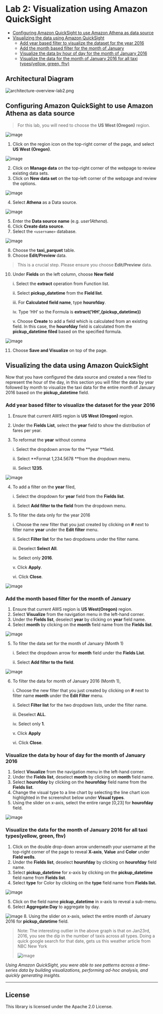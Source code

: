 # Lab 2: Visualization using Amazon QuickSight

<!--* [Create an Amazon S3 bucket](#create-an-amazon-s3-bucket)
* [Creating Amazon Athena Database and Table](#creating-amazon-athena-database-and-table)
    * [Create Athena Database](#create-database)
    * [Create Athena Table](#create-a-table)
* [Signing up for Amazon QuickSight Standard Edition](#signing-up-for-amazon-quicksight-standard-edition)-->
* [Configuring Amazon QuickSight to use Amazon Athena as data source](#configuring-amazon-quicksight-to-use-amazon-athena-as-data-source)
* [Visualizing the data using Amazon QuickSight](#visualizing-the-data-using-amazon-quicksight)
    * [Add year based filter to visualize the dataset for the year 2016](#add-year-based-filter-to-visualize-the-dataset-for-the-year-2016)
    * [Add the month based filter for the month of January](#add-the-month-based-filter-for-the-month-of-january)
    * [Visualize the data by hour of day for the month of January 2016](#visualize-the-data-by-hour-of-day-for-the-month-of-january-2016)
    * [Visualize the data for the month of January 2016 for all taxi types(yellow, green, fhv)](#visualize-the-data-for-the-month-of-january-2016-for-all-taxi-typesyellow-green-fhv)    

## Architectural Diagram
![architecture-overview-lab2.png](https://s3-us-west-2.amazonaws.com/reinvent2017content-abd313/lab2/architecture-overview-lab2.png)

<!--## Create an Amazon S3 bucket
> Note: If you have already have an S3 bucket in your AWS Account, created during Lab 2, you can skip this section. 

1. Open the [AWS Management console for Amazon S3](https://s3.console.aws.amazon.com/s3/home?region=us-west-2)
2. On the S3 Dashboard, Click on **Create Bucket**. 

![createbucket.png](https://s3-us-west-2.amazonaws.com/reinvent2017content-abd313/lab1/createbucket.png)

3. In the **Create Bucket** pop-up page, input a unique **Bucket name**. So it’s advised to choose a large bucket name, with many random characters and numbers (no spaces). 

    1. Select the region as **Oregon**. 
    2. Click **Next** to navigate to next tab. 
    3. In the **Set properties** tab, leave all options as default. 
    4. In the **Set permissions** tag, leave all options as default.
    5. In the **Review** tab, click on **Create Bucket**

![createbucketpopup.png](https://s3-us-west-2.amazonaws.com/reinvent2017content-abd313/lab1/createbucketpopup.png)

## Creating Amazon Athena Database and Table

> Note: If you have complete the [Lab 1: Serverless Analysis of data in Amazon S3 using Amazon Athena](../Lab1) you can skip this section and go to the next section [Signing up for Amazon Quicksight Standard Edition](#signing-up-for-amazon-quicksight-standard-edition)

Amazon Athena uses Apache Hive to define tables and create databases. Databases are a logical grouping of tables. When you create a database and table in Athena, you are simply describing the schema and location of the table data in Amazon S3\. In case of Hive, databases and tables don’t store the data along with the schema definition unlike traditional relational database systems. The data is read from Amazon S3 only when you query the table. The other benefit of using Hive is that the metastore found in Hive can be used in many other big data applications such as Spark, Hadoop, and Presto. With Athena catalog, you can now have Hive-compatible metastore in the cloud without the need for provisioning a Hadoop cluster or RDS instance. For guidance on databases and tables creation refer [Apache Hive documentation](https://cwiki.apache.org/confluence/display/Hive/LanguageManual+DDL). The following steps provides guidance specifically for Amazon Athena.

![createbucket.png](https://s3-us-west-2.amazonaws.com/reinvent2017content-abd313/lab1/createbucket.png)

3. In the **Create Bucket** pop-up page, input a unique **Bucket name**. So it’s advised to choose a large bucket name, with many random characters and numbers (no spaces). 
i.Select the region as **Oregon**. 
ii. Click **Next** to navigate to next tab. 
iii. In the **Set properties** tab, leave all options as default. 
iv. In the **Set permissions** tag, leave all options as default.
v. In the **Review** tab, click on **Create Bucket**

![createbucketpopup.png](https://s3-us-west-2.amazonaws.com/reinvent2017content-abd313/lab1/createbucketpopup.png)

### Create Database

1. Open the [AWS Management Console for Athena](https://console.aws.amazon.com/athena/home).
2. If this is your first time visiting the AWS Management Console for Athena, you will get a Getting Started page. Choose **Get Started** to open the Query Editor. If this isn't your first time, the Athena **Query Editor** opens.
3. Make a note of the AWS region name, for example, for this lab you will need to choose the **US West (Oregon)** region.
4. In the Athena **Query Editor**, you will see a query pane with an example query. Now you can start entering your query in the query pane.
5. To create a database named *mydatabase*, copy the following statement, and then choose **Run Query**:

````sql
    CREATE DATABASE mydatabase
````

6.	Ensure *mydatabase* appears in the DATABASE list on the **Catalog** dashboard

![athenacatalog.png](https://s3-us-west-2.amazonaws.com/reinvent2017content-abd313/lab1/athenacatalog.png)

### Create a Table

1. Ensure that current AWS region is **US West (Oregon)** region

2. Ensure **mydatabase** is selected from the DATABASE list and then choose **New Query**.

3. In the query pane, copy the following statement to create a the NYTaxiRides table, and then choose **Run Query**:

````sql
  CREATE EXTERNAL TABLE NYTaxiRides (
    vendorid STRING,
    pickup_datetime TIMESTAMP,
    dropoff_datetime TIMESTAMP,
    ratecode INT,
    passenger_count INT,
    trip_distance DOUBLE,
    fare_amount DOUBLE,
    total_amount DOUBLE,
    payment_type INT
    )
  PARTITIONED BY (YEAR INT, MONTH INT, TYPE string)
  STORED AS PARQUET
  LOCATION 's3://us-west-2.serverless-analytics/canonical/NY-Pub'
````

4.Ensure the table you just created appears on the Catalog dashboard for the selected database.

Now that you have created the table you need to add the partition metadata to the Amazon Athena Catalog.

1. Choose **New Query**, copy the following statement into the query pane, and then choose **Run Query** to add partition metadata.

```sql
    MSCK REPAIR TABLE NYTaxiRides
```
The returned result will contain information for the partitions that are added to NYTaxiRides for each taxi type (yellow, green, fhv) for every month for the year from 2009 to 2016.

## Signing up for Amazon Quicksight Standard Edition

1. Open the [AWS ManagementConsole for QuickSight](https://us-east-1.quicksight.aws.amazon.com/sn/start).

![image](https://s3-us-west-2.amazonaws.com/reinvent2017content-abd313/lab2/qsimage1.PNG)

2. If this is the first time you are accessing QuickSight, you will see a sign-up landing page for QuickSight. 
3. Click on **Sign up for QuickSight**.

> **Note:** Chrome browser might timeout at this step. If that's the case, try this step in Firefox/Microsoft Edge/Safari.

![image](https://s3-us-west-2.amazonaws.com/reinvent2017content-abd313/lab2/qsimage2.PNG)

4. On the next page, for the subscription type select the **"Standard Edition"** and click **Continue**. 

![image](https://s3-us-west-2.amazonaws.com/reinvent2017content-abd313/lab2/qsimage3.PNG)

5. On the next page,

   i. Enter a unique **QuickSight account name.**

   ii. Enter a valid email for **Notification email address**.

   iii. Just for this step, leave the **QuickSight capacity region **as **N.Virginia**. 

   iv. Ensure that **Enable autodiscovery of your data and users in your Amazon Redshift, Amazon RDS and AWS IAM Services** and **Amazon Athena** boxes are checked. 

   v. **Click Finish**. 

   vi. You will be presented with a with message **Congratulations**! **You are signed up for Amazon QuickSight! **on successful sign up. Click on **Go to Amazon QuickSight**. 

![image](https://s3-us-west-2.amazonaws.com/reinvent2017content-abd313/lab2/qsimage4.PNG)

6. On the Amazon QuickSight dashboard, navigate to User Settings page on the Top-Right section and click **Manage QuickSight**.

![image](https://s3-us-west-2.amazonaws.com/reinvent2017content-abd313/lab2/qsimage5.PNG)

7. In this section, click on **Account Settings**.
8. Under Account Settings, in **Account Permissions** Click **Edit AWS Permissions**.

![image](https://s3-us-west-2.amazonaws.com/reinvent2017content-abd313/lab2/qsimage6.PNG)

9. Check the box for **Amazon S3** and you will see a pop-up to select Amazon S3 buckets.
10. Ensure **Select All **is checked.
11. Click on **Select buckets**.

![image](https://s3-us-west-2.amazonaws.com/reinvent2017content-abd313/lab2/qsimage7.PNG)

12. Check the box for **Amazon S3 Storage Analytics**[Optional].
13. Click **Apply**.-->

## Configuring Amazon QuickSight to use Amazon Athena as data source

> For this lab, you will need to choose the **US West (Oregon)** region. 

![image](https://s3-us-west-2.amazonaws.com/reinvent2017content-abd313/lab2/qsimage8.PNG)

1. Click on the region icon on the top-right corner of the page, and select **US West (Oregon)**. 

![image](https://s3-us-west-2.amazonaws.com/reinvent2017content-abd313/lab2/qsimage9.PNG)

2. Click on **Manage data** on the top-right corner of the webpage to review existing data sets.
3. Click on **New data set** on the top-left corner of the webpage and review the options. 

![image](https://s3-us-west-2.amazonaws.com/reinvent2017content-abd313/lab2/qsimage10.PNG)

4. Select **Athena** as a Data source.

![image](https://s3-us-west-2.amazonaws.com/reinvent2017content-abd313/lab2/qsimage11.PNG)

5. Enter the **Data source** **name** (e.g. *user1Athena*).
6. Click **Create data source**.
7. Select the `<username>` database.

![image](https://s3-us-west-2.amazonaws.com/reinvent2017content-abd313/lab2/qsimage12.PNG)

8. Choose the **taxi_parquet** table.
9. Choose **Edit/Preview** data.

> This is a crucial step. Please ensure you choose **Edit/Preview** data.

10. Under **Fields** on the left column, choose **New field**

    i. Select the **extract** operation from Function list.

    ii. Select **pickup_datetime** from the **Field list**.

    iii. For **Calculated field name**, type **hourofday**.

    iv. Type ‘HH’ so the Formula is **extract('HH',{pickup_datetime})**

    v. Choose **Create** to add a field which is calculated from an existing field. In this case, the **hourofday** field is calculated from the **pickup_datetime filed** based on the specified formula.

![image](https://s3-us-west-2.amazonaws.com/reinvent2017content-abd313/lab2/qsimage13.PNG)

11. Choose **Save and Visualize** on top of the page.

## Visualizing the data using Amazon QuickSight

Now that you have configured the data source and created a new filed to represent the hour of the day, in this section you will filter the data by year followed by month to visualize the taxi data for the entire month of January 2016 based on the **pickup_datetime** field.

### Add year based filter to visualize the dataset for the year 2016

1. Ensure that current AWS region is **US West (Oregon)** region.

2. Under the **Fields List**, select the **year** field to show the distribution of fares per year.

3. To reformat the **year** without comma

   i. Select the dropdown arrow for the **year **field.

   ii. Select **Format 1,234.5678 **from the dropdown menu.

   iii. Select **1235**.

![image](https://s3-us-west-2.amazonaws.com/reinvent2017content-abd313/lab2/qsimage14.PNG)

4. To add a filter on the **year** filed, 

   i. Select the dropdown for **year** field from the **Fields list**.

   ii. Select **Add filter to the field** from the dropdown menu.

5. To filter the data only for the year 2016

   i. Choose the new filter that you just created by clicking on **#** next to filter name **year** under the **Edit filter** menu.
  
   ii. Select **Filter list** for the two dropdowns under the filter name.
  
   iii. Deselect **Select All**.
  
   iv. Select only **2016**.
  
   v. Click **Apply**.
  
   vi. Click **Close**.

![image](https://s3-us-west-2.amazonaws.com/reinvent2017content-abd313/lab2/qsimage16.PNG)

### Add the month based filter for the month of January

1. Ensure that current AWS region is **US West(Oregon)** region.
2. Select **Visualize** from the navigation menu in the left-hand corner.
3. Under the **Fields list**, deselect **year** by clicking on **year** field name.
4. Select **month** by clicking on the **month** field name from the **Fields list**.

![image](https://s3-us-west-2.amazonaws.com/reinvent2017content-abd313/lab2/qsimage17.PNG)

5. To filter the data set for the month of January (Month 1)

   i. Select the dropdown arrow for **month** field under the **Fields List**.

   ii. Select **Add filter to the field**.

![image](https://s3-us-west-2.amazonaws.com/reinvent2017content-abd313/lab2/qsimage18.PNG)

6. To filter the data for month of January 2016 (Month 1),

   i. Choose the new filter that you just created by clicking on **#** next to filter name **month** under the **Edit Filter** menu.
 
   ii. Select **Filter list** for the two dropdown lists, under the filter name.
 
   iii. Deselect **ALL**.
 
   iv. Select only **1**.
 
   v. Click **Apply**
 
   vi. Click **Close**.

### Visualize the data by hour of day for the month of January 2016

1. Select **Visualize** from the navigation menu in the left-hand corner.
2. Under the **Fields list**, deselect **month** by clicking on **month** field name.
3. Select **hourofday** by clicking on the **hourofday** field name from the **Fields list**.
4. Change the visual type to a line chart by selecting the line chart icon highlighted in the screenshot below under **Visual types**.
5. Using the slider on x-axis, select the entire range [0,23] for **hourofday** field.

![image](https://s3-us-west-2.amazonaws.com/reinvent2017content-abd313/lab2/qsimage19.PNG)

### Visualize the data for the month of January 2016 for all taxi types(yellow, green, fhv)

1. Click on the double drop-down arrow underneath your username at the top-right corner of the page to reveal **X-axis**, **Value** and **Color** under **Field wells**.
2. Under the **Fields list**, deselect **hourofday** by clicking on **hourofday** field name.
3. Select **pickup_datetime** for x-axis by clicking on the **pickup_datetime** field name from **Fields list**.
4. Select **type** for Color by clicking on the **type** field name from **Fields list.**

![image](https://s3-us-west-2.amazonaws.com/reinvent2017content-abd313/lab2/qsimage20.PNG)

5. Click on the field name **pickup_datetime** in x-axis to reveal a sub-menu.
6. Select **Aggregate:Day** to aggregate by day.

![image](https://s3-us-west-2.amazonaws.com/reinvent2017content-abd313/lab2/qsimage21.PNG)
8. Using the slider on x-axis, select the entire month of January 2016 for **pickup_datetime** field.

> Note: The interesting outlier in the above graph is that on Jan23rd, 2016, you see the dip in the number of taxis across all types. Doing a quick google search for that date, gets us this weather article from NBC New York
>
> ![image](https://s3-us-west-2.amazonaws.com/reinvent2017content-abd313/lab2/qsimage22.PNG)

*Using Amazon QuickSight, you were able to see patterns across a time-series data by building visualizations, performing ad-hoc analysis, and quickly generating insights.*

---
## License

This library is licensed under the Apache 2.0 License. 











































